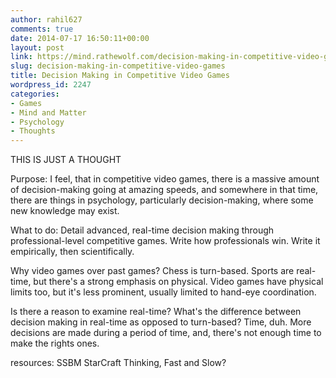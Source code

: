 ```yaml
---
author: rahil627
comments: true
date: 2014-07-17 16:50:11+00:00
layout: post
link: https://mind.rathewolf.com/decision-making-in-competitive-video-games/
slug: decision-making-in-competitive-video-games
title: Decision Making in Competitive Video Games
wordpress_id: 2247
categories:
- Games
- Mind and Matter
- Psychology
- Thoughts
---
```


THIS IS JUST A THOUGHT

Purpose:
I feel, that in competitive video games, there is a massive amount of decision-making going at amazing speeds, and somewhere in that time, there are things in psychology, particularly decision-making, where some new knowledge may exist.

What to do:
Detail advanced, real-time decision making through professional-level competitive games. Write how professionals win. Write it empirically, then scientifically.

Why video games over past games?
Chess is turn-based. Sports are real-time, but there's a strong emphasis on physical. Video games have physical limits too, but it's less prominent, usually limited to hand-eye coordination.

Is there a reason to examine real-time? What's the difference between decision making in real-time as opposed to turn-based? Time, duh. More decisions are made during a period of time, and, there's not enough time to make the rights ones.

resources:
SSBM
StarCraft
Thinking, Fast and Slow?
